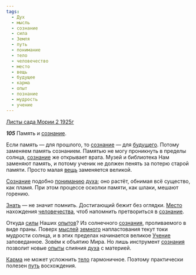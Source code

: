```yaml
---
tags:
  - Дух
  - мысль
  - сознание
  - сила
  - Земля
  - путь
  - понимание
  - тело
  - человечество
  - место
  - вещь
  - будущее
  - карма
  - опыт
  - познание
  - мудрость
  - учение
---
```


[Листы сада Мории 2 1925г](https://127.0.0.1:4002/agni/1925)

___105___
Память и [сознание](../../../tags/#сознание).   

Если память — для прошлого, то [сознание](../../../tags/#сознание) — для [будущего](../../../tags/#будущее). Потому заменяем память сознанием. Памятью не могу проникнуть в пределы солнца, [сознание](../../../tags/#сознание) же открывает врата. Музей и библиотека Нам заменяют память, и потому ученик не должен пенять за потерю старой памяти. Просто малая [вещь](../../../tags/#вещь) заменяется великой.   

[Сознание](../../../tags/#сознание) подобно [пониманию](../../../tags/#понимание) [духа](../../../tags/#Дух); оно растёт, обнимая всё существо, как пламя. При этом процессе осколки памяти, как шлаки, мешают горению.   

[Знать](../../../tags/#познание) — не значит помнить. Достигающий бежит без оглядки. [Место](../../../tags/#место) нахождения [человечества](../../../tags/#человечество), чтоб напомнить претвориться в [сознание](../../../tags/#сознание).   

Откуда [силы](../../../tags/#сила) Наших [опытов](../../../tags/#опыт)? Из солнечного [сознания](../../../tags/#сознание), проливаемого в виде праны. Поверх [мыслей](../../../tags/#мысль) [земного](../../../tags/#Земля) напластования текут токи мудрости солнца, и в этих пределах начинается великое [Учение](../../../tags/#учение) заповеданное. Зовём к объятию Мира. Но лишь инструмент [сознания](../../../tags/#сознание) позволит новые [опыты](../../../tags/#опыт) слияния [духа](../../../tags/#Дух) с материей.   

[Карма](../../../tags/#карма) не может усложнить [тело](../../../tags/#тело) гармоничное. Поэтому практически полезен [путь](../../../tags/#путь) восхождения.   

